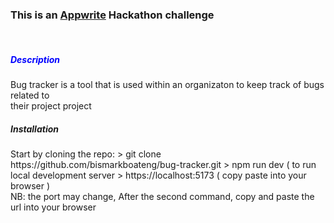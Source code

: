 <h3>This is an <a href="https://appwrite.io/">Appwrite</a> Hackathon challenge</h3>
<br />

<h5 style="color: blue">Description</h5>
Bug tracker is a tool that is used within an organizaton to keep track of bugs related to  <br />
their project project

<h5>Installation</h5>
Start by cloning the repo:
> git clone https://github.com/bismarkboateng/bug-tracker.git
> npm run dev  ( to run local development server 
> https://localhost:5173 ( copy paste into your browser )
<br />
NB: the port may change, After the second command, copy and paste the url into your browser
